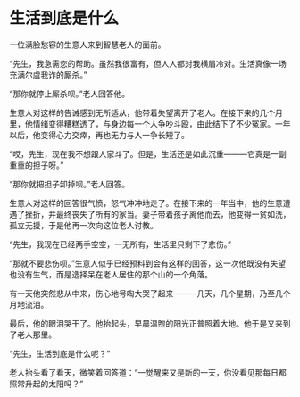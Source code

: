 # 生活到底是什么
一位满脸愁容的生意人来到智慧老人的面前。 


“先生，我急需您的帮助。虽然我很富有，但人人都对我横眉冷对。生活真像一场充满尔虞我诈的厮杀。” 


“那你就停止厮杀呗。”老人回答他。 


生意人对这样的告诫感到无所适从，他带着失望离开了老人。在接下来的几个月里，他情绪变得糟糕透了，与身边每一个人争吵斗殴，由此结下了不少冤家。一年以后，他变得心力交瘁，再也无力与人一争长短了。 


“哎，先生，现在我不想跟人家斗了。但是，生活还是如此沉重———它真是一副重重的担子呀。” 


“那你就把担子卸掉呗。”老人回答。 


生意人对这样的回答很气愤，怒气冲冲地走了。在接下来的一年当中，他的生意遭遇了挫折，并最终丧失了所有的家当。妻子带着孩子离他而去，他变得一贫如洗，孤立无援，于是他再一次向这位老人讨教。 


“先生，我现在已经两手空空，一无所有，生活里只剩下了悲伤。” 


“那就不要悲伤呗。”生意人似乎已经预料到会有这样的回答，这一次他既没有失望也没有生气，而是选择呆在老人居住的那个山的一个角落。 


有一天他突然悲从中来，伤心地号啕大哭了起来———几天，几个星期，乃至几个月地流泪。 


最后，他的眼泪哭干了。他抬起头，早晨温煦的阳光正普照着大地。他于是又来到了老人那里。 


“先生，生活到底是什么呢？” 


老人抬头看了看天，微笑着回答道：“一觉醒来又是新的一天，你没看见那每日都照常升起的太阳吗？”
 